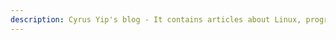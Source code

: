 ```yaml
---
description: Cyrus Yip's blog - It contains articles about Linux, programming, etc. I may write anything.
---
```

